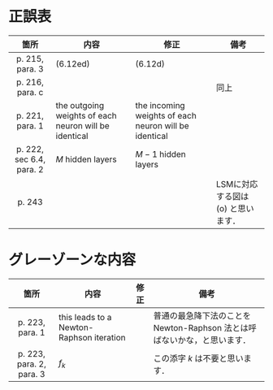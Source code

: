 # 正誤表
| 箇所  | 内容  | 修正  | 備考  |
| :-: | --- | --- | --- |
| p. 215, para. 3 |  (6.12ed)  | (6.12d)  |   |
| p. 216, para. c |   |   | 同上  |
| p. 221, para. 1 | the outgoing weights of each neuron will be identical | the incoming weights of each neuron will be identical |   |   |
| p. 222, sec 6.4, para. 2 | $M$ hidden layers  | $M-1$ hidden layers  |   |
| p. 243 |   |   | LSMに対応する図は (o) と思います．|

# グレーゾーンな内容
| 箇所    | 内容  | 修正  | 備考  |
| :-: | --- | --- | --- |
| p. 223, para. 1 | this leads to a Newton-Raphson iteration | | 普通の最急降下法のことを Newton-Raphson 法とは呼ばないかな，と思います． |
| p. 223, para. 2, para. 3 | $f_k$ | | この添字 $k$ は不要と思います． |